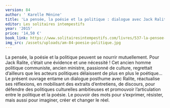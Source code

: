 ```yaml
---
version: 84
author: ' Karelle Ménine'
title: 'La pensée, la poésie et la politique : dialogue avec Jack Ralite'
editor: Les solitaires intempestifs
year: '2015'
price: '14,50 €'
book_link: https://www.solitairesintempestifs.com/livres/537-la-pensee-la-poesie-et-le-politique-dialogue-avec-jack-ralite-9782846814317.html
img_src: /assets/uploads/am-84-poesie-politique.jpg
---
```

La pensée, la poésie et la politique peuvent se nourrir mutuellement. Pour Jack Ralite, c’était une évidence et une nécessité ! Cet ancien homme politique communiste, ancien ministre, passionné de culture, regrettait d’ailleurs que les acteurs politiques délaissent de plus en plus le poétique… Le présent ouvrage entame un dialogue posthume avec Ralite, réactualise ses réflexions, en mobilisant des extraits d’entretiens, de discours, pour défendre des politiques culturelles ambitieuses et promouvoir l’articulation entre le politique et la poésie. Le pouvoir des mots pour s’exprimer, résister, mais aussi pour imaginer, créer et changer le réel.

